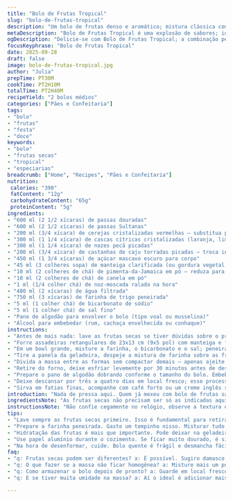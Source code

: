 ```yaml
---
title: "Bolo de Frutas Tropical"
slug: "bolo-de-frutas-tropical"
description: "Um bolo de frutas denso e aromático; mistura clássica com uma pitada tropical na escolha das frutas e no toque final com especiarias ajustadas. Fermentação suave e sabor profundo depois de dias de descanso. Troque algumas frutas secas por damasco ou abacaxi cristalizado para variar o perfil. A gordura vegetal pode ser substituída por manteiga clarificada para sabor mais rico, porém perde o toque vegano original. O ponto do bolo é demonstrado pela textura firme porém macia; atenção para não deixar ressecar. Truques para impedir frutas no fundo da forma e como hidratar frutas quando estiver com pressa. Ideal para servir em ocasiões especiais, acompanhado de café forte."
metaDescription: "Bolo de Frutas Tropical é uma explosão de sabores; ideal para ocasiões especiais, é denso e aromático com frutas variadas."
ogDescription: "Delicie-se com Bolo de Frutas Tropical; a combinação perfeita de frutas secas e especiarias, ideal para acompanhar um café forte."
focusKeyphrase: "Bolo de Frutas Tropical"
date: 2025-09-28
draft: false
image: bolo-de-frutas-tropical.jpg
author: "Julia"
prepTime: PT30M
cookTime: PT2H10M
totalTime: PT2H40M
recipeYield: "2 bolos médios"
categories: ["Pães e Confeitaria"]
tags:
- "bolo"
- "frutas"
- "festa"
- "doce"
keywords:
- "bolo"
- "frutas secas"
- "tropical"
- "especiarias"
breadcrumb: ["Home", "Recipes", "Pães e Confeitaria"]
nutrition: 
 calories: "390"
 fatContent: "12g"
 carbohydrateContent: "65g"
 proteinContent: "5g"
ingredients:
- "600 ml (2 1/2 xícaras) de passas douradas"
- "600 ml (2 1/2 xícaras) de passas Sultanas"
- "200 ml (3/4 xícara) de cerejas cristalizadas vermelhas — substitua por damascos picados para sabor mais suave"
- "300 ml (1 1/4 xícara) de cascas cítricas cristalizadas (laranja, limão)"
- "300 ml (1 1/4 xícara) de nozes pecã picadas"
- "200 ml (3/4 xícara) de castanhas de caju torradas picadas — troca interessante pela textura e sabor"
- "450 ml (1 3/4 xícaras) de açúcar mascavo escuro para corpo"
- "45 ml (3 colheres sopa) de manteiga clarificada (ou gordura vegetal)"
- "10 ml (2 colheres de chá) de pimenta-da-Jamaica em pó — reduza para não ficar muito picante"
- "10 ml (2 colheres de chá) de canela em pó"
- "1 ml (1/4 colher chá) de noz-moscada ralada na hora"
- "480 ml (2 xícaras) de água filtrada"
- "750 ml (3 xícaras) de farinha de trigo peneirada"
- "5 ml (1 colher chá) de bicarbonato de sódio"
- "5 ml (1 colher chá) de sal fino"
- "Pano de algodão para envolver o bolo (tipo voal ou musselina)"
- "Álcool para embebedar (rum, cachaça envelhecida ou conhaque)"
instructions:
- "Antes de mais nada: lave as frutas secas se tiver dúvidas sobre o processo industrial. Isso tira excesso de poeira. Em uma panela grande, misture tudo que é fruta, açúcar, gordura, especiarias e água. Leve ao fogo médio até ferver; óbvio que vai borbulhar e aromatizar toda cozinha. Reduza, deixe apurar por uns 12 minutos, observe o caldo engrossar, essência se formando. retira do fogo, deixa amornar, então cubra e vai pra geladeira por pelo menos 12 horas; esse descanso é ouro – frutos hidratados, sabores casam, gera complexidade."
- "Forre assadeiras retangulares de 23x13 cm (9x5 pol) com manteiga e farinha. Não tem a forma? Use forma redonda, ajuste o tempo de cozimento. Pré-aqueça o forno a 175 graus Celsius, isso ajuda a cozinhar uniforme o bolo – eu baixo levemente a temperatura para evitar dourar demais na superfície."
- "Em um bowl grande, misture a farinha, o bicarbonato e o sal; peneirar garante leveza, remove grumos e adiciona ar – faz diferença quando você mexe a massa."
- "Tire a panela da geladeira, despeje a mistura de farinha sobre as frutas ainda frias. A hora de meter a mão no bolo. Misture com colher de pau ou lave as mãos e mexa com delicadeza por uns 4-5 minutos. O segredo aqui: não mexer agressivamente para não ativar glúten demais — senão vira pão duro, não bolo macio. Mistura deve ficar homogênea, com frutas bem incorporadas, tudo um pouco pegajoso. Atenção para evitar que as frutas afundem no fundo da forma: unte as frutas com farinha antes de misturar, isso mantém elas distribuídas."
- "Divida a massa entre as formas sem compactar demais – apenas ajeite para ficar uniforme. Leve ao forno e asse por aproximadamente 2 horas e 15 minutos. Observe pela cor dourada suave, aroma marcante; faça teste do palito, ele deve sair pouco úmido sem massa crua grudada, mas com umidade das frutas. Na metade do tempo, cubra com papel alumínio para evitar que tope queime."
- "Retire do forno, deixe esfriar levemente por 30 minutos antes de desenformar. Bolo quente desmancha, frágil. Desenforme com cuidado, se preferir moldes antiaderentes, fica mais fácil."
- "Prepare o pano de algodão dobrando conforme o tamanho do bolo. Embeba-o no álcool escolhido: rum dá aroma mais tropical; brandy mais clássico. Envolva o bolo com o pano embebido, depois embrulhe bem em papel alumínio para manter umidade e deixar maturar sabores."
- "Deixe descansar por três a quatro dias em local fresco; esse processo, chamado maturação, é o que deixa o bolo úmido e saboroso. Cada dia que passa, as especiarias e o álcool se fundem com as frutas. Se quiser acelerar, pode dar uma leve 'banhada' semanal com mais álcool e reembrulhar."
- "Sirva em fatias finas, acompanhe com café forte ou um creme inglês simples. É bolo para comer devagar, mastigando cada pedacinho, sentindo o contraste entre texturas e o aroma das especiarias."
introduction: "Nada de pressa aqui. Quem já mexeu com bolo de frutas sabe: o jogo começa na hora de hidratá-las para que o resultado fique úmido e saboroso. Essa receita, inspirada num tradicional bolo inglês, ganha um quê tropical pelas nozes de caju e damascos, trazendo um frescor no sabor e textura. Se não dominar a técnica de mãos na massa, pode rolar daqueles bolos secos, quebradiços e sem graça. Aprendi na prática que o tempo de descanso na geladeira e a cobertura com pano embebido em álcool são pivôs para deixar o bolo longe da dureza e do ressecado. No fim, é uma celebração com camadas complexas de aromas, doçura natural das frutas e crocância das castanhas. Fique atento aos sinais, cores e aromas do cozimento para não passar do ponto nem ficar cru."
ingredientsNote: "As frutas secas não precisam ser só as indicadas aqui; damasco picado ou abacaxi cristalizado são ótimas alternativas, trazendo uma acidez que corta o doce e deixa o bolo mais equilibrado. Se não tiver manteiga clarificada, óleo de coco firme é um bom substituto, lembrando que isso vai mudar o aroma final. O uso de açúcar mascavo ao invés do branco cria uma profundidade no sabor, importante para esses bolos carregados de frutas. Passas hidratadas uma noite integram melhor a massa, evitando que sequem durante o cozimento. Se usar cerejas cristalizadas, prefira as de boa qualidade para não trazer gosto artificial. O bicarbonato deve estar bem distribuído para garantir leveza e evitar pontos amargos."
instructionsNote: "Não confie cegamente no relógio, observe a textura e aparência durante o cozimento. Se a superfície começar a dourar antes do bolo estar cozido, cubra com papel alumínio para não queimar e garantir cozimento por dentro. Ao misturar farinha e frutas, vá com calma; mexer demais dá bolo pesado. O descanso da massa na geladeira não é opcional, ajuda as frutas a soltarem seus açúcares, o que equilibra o sabor. Na hora de embrulhar com pano e álcool, escolha um vaporoso para não sobrecarregar o paladar. Um toque pessoal: experimente polvilhar uma pitada de pimenta da Jamaica no topo do bolo após sair do forno para reforçar aroma. Guarde os bolos em lugar fresco e consumidos em uma semana para melhor experiência."
tips:
- "Lave sempre as frutas secas primeiro. Isso é fundamental para retirar sujeira. Umedeça bem para que se integrem à massa. Isso evita que fiquem duras depois de assadas. Se usar damasco, corte em pedaços menores para distribuir melhor."
- "Prepare a farinha peneirada. Gaste um tempinho nisso. Misturar tudo à mão dá vida ao bolo, mas não exagere. Senão, vai virar uma massa pesada. O ponto é delicado, se perceber que a mistura já está grudando, tá na hora de parar."
- "Hidratação das frutas é mais que importante. Pode deixar na geladeira umas 12 horas. O ideal é até 24. Isso vai deixar o gosto mais rico. Se estiver com pressa, use água quente, mas isso não é o melhor. Cada dia no descanso, o sabor evolui."
- "Use papel alumínio durante o cozimento. Se ficar muito dourado, é sinal de que está perto de queimar. Cubra e continue assando. Assim evita que o topo fique duro. Lembre-se, o centro deve sair um pouco úmido, isso é normal."
- "Na hora de desenformar, cuide. Bolo quente é frágil e desmancha fácil. Espere esfriar uns 30 minutos. Desenforme devagar, mantendo a forma intacta. Isso traz satisfação. E lembre-se de usar formas antiaderentes sempre que puder."
faq:
- "q: Frutas secas podem ser diferentes? a: É possível. Sugiro damasco ou abacaxi ao invés de cerejas. Isso traz novidade no sabor. Não hesite em experimentar."
- "q: O que fazer se a massa não ficar homogênea? a: Misture mais um pouco. Mas cuidado! Não ative glúten demais. Se já estiver pesado e denso, é melhor parar."
- "q: Como armazenar o bolo depois de pronto? a: Guarde em local fresco. Papel filme ajuda na umidade. Comece a consumir em até uma semana. Para melhores sabores, mais frescor."
- "q: E se tiver muita umidade na massa? a: Aí o ideal é adicionar mais farinha especificamente. Mas vá com calma, meia xícara de cada vez. E nunca deixe muito tempo no forno se não precisar."

---
```

